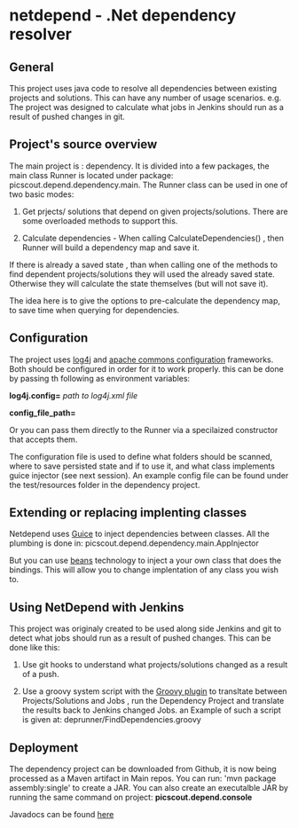 # netdepend - .Net dependency resolver

## General

This  project uses java code to resolve all dependencies between existing projects and solutions.
This can have any number of usage scenarios.
e.g. The project was designed to calculate what jobs in Jenkins should run as a result of pushed changes in git.

## Project's source overview

The main project is : dependency.
It is divided into a few packages, the main class Runner is located under package: picscout.depend.dependency.main.
The Runner class can be used in one of two basic modes:

1. Get prjects/ solutions that depend on given projects/solutions. There are some overloaded methods to support this.

2. Calculate dependencies - When calling CalculateDependencies() , then Runner will build a dependency map and save it.

If there is already a saved state , than when calling one of the methods to find dependent projects/solutions
they will used the already saved state. Otherwise they will calculate the state themselves (but will not save it).

The idea here is to give the options to pre-calculate the dependency map, to save time when querying for dependencies.

## Configuration

The project uses [log4j](http://logging.apache.org/log4j/2.x/) and [apache commons configuration](https://commons.apache.org/proper/commons-configuration/) frameworks.
Both should be configured in order for it to work properly.
this can be done by passing th following as environment variables:

**log4j.config=** *path to log4j.xml file*

**config_file_path=** *<path to config.xml file>*

Or you can pass them directly to the Runner via a specilaized constructor that accepts them.

The configuration file is used to define what folders should be scanned,  where to save persisted state and if to use it,
and what class implements guice injector (see next session).
An example config file can be found under the test/resources folder in the dependency project.


## Extending or replacing implenting classes

Netdepend uses [Guice](https://github.com/google/guice) to inject dependencies between classes.
All the plumbing is done in: picscout.depend.dependency.main.AppInjector

But you can use [beans](https://commons.apache.org/proper/commons-configuration/userguide/howto_beans.html) technology to inject a your own class that does the bindings. This will allow you to change implentation of any class you wish to.

## Using NetDepend with Jenkins

This project was originaly created to be used along side Jenkins and git to detect what jobs should run as a result of pushed changes.
This can be done like this:

1. Use git hooks to understand what projects/solutions changed as a result of a push.
 
2. Use a groovy system script with the [Groovy plugin](https://wiki.jenkins-ci.org/display/JENKINS/Groovy+plugin) to transltate between Projects/Solutions and Jobs , run the Dependency Project and translate the results back to Jenkins changed Jobs. an Example of such a script is given at:
deprunner/FindDependencies.groovy

## Deployment

The dependency project can be downloaded from Github, it is now being processed as a Maven artifact in Main repos.
You can run: 
'mvn package assembly:single' 
to create a JAR.
You can also create an executalble JAR by running the same command on project: **picscout.depend.console**

Javadocs can be found [here](http://foromer4.github.io/netdepend/)

